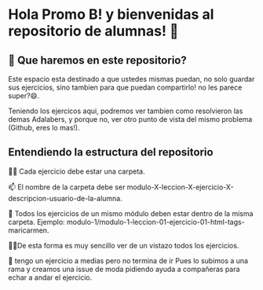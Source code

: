 
# Hola Promo B! y bienvenidas al repositorio de alumnas! 👋


## 🚀 Que haremos en este repositorio?

Este espacio esta destinado a que ustedes mismas puedan, no solo guardar sus ejercicios, sino tambien para que puedan compartirlo! no les parece super?😄.

Teniendo los ejercicos aqui, podremos ver tambien como resolvieron las demas Adalabers, y porque no, ver otro punto de vista del mismo problema (Github, eres lo mas!).




## Entendiendo la estructura del repositorio

👩‍💻 Cada ejercicio debe estar una carpeta.

📫 El nombre de la carpeta debe ser modulo-X-leccion-X-ejercicio-X-descripcion-usuario-de-la-alumna.

🧠 Todos los ejercicios de un mismo módulo deben estar dentro de la misma carpeta.
Ejemplo: modulo-1/modulo-1-leccion-01-ejercicio-01-html-tags-maricarmen.

👯‍♀️De esta forma es muy sencillo ver de un vistazo todos los ejercicios.



🤔 tengo un ejercicio a medias pero no termina de ir 
Pues lo subimos a una rama y creamos una issue de moda pidiendo ayuda a compañeras para echar a andar el ejercicio.
